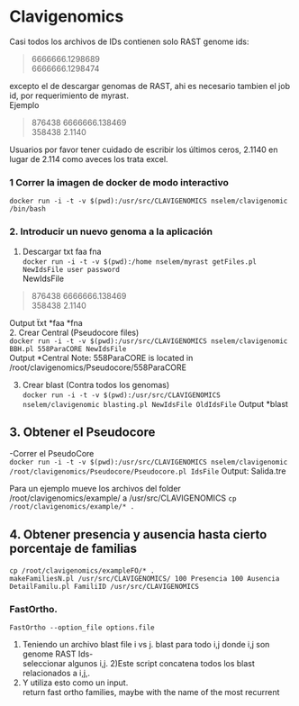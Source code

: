 # Clavigenomics

Casi todos los archivos de IDs contienen solo RAST genome ids:  
> 6666666.1298689  
> 6666666.1298474  
  
excepto el de descargar genomas de RAST, ahi es necesario tambien el job id, por requerimiento de myrast.  
Ejemplo   
> 876438     6666666.138469  
> 358438     2.1140  
  
Usuarios por favor tener cuidado de escribir los últimos ceros, 2.1140 en lugar de 2.114 como aveces los trata excel.  
   
  
### 1 Correr la imagen de docker de modo interactivo  
`docker run -i -t -v $(pwd):/usr/src/CLAVIGENOMICS nselem/clavigenomic /bin/bash`

### 2. Introducir un nuevo genoma a la aplicación  
1. Descargar txt faa fna    
`docker run -i -t -v $(pwd):/home nselem/myrast getFiles.pl NewIdsFile user password`  
NewIdsFile
> 876438     6666666.138469  
> 358438     2.1140  

Output ẗxt *faa *fna  
2. Crear Central  (Pseudocore files)  
`docker run -i -t -v $(pwd):/usr/src/CLAVIGENOMICS nselem/clavigenomic BBH.pl 558ParaCORE NewIdsFile`  
Output *Central
Note: 558ParaCORE is located in /root/clavigenomics/Pseudocore/558ParaCORE     
  
3. Crear blast     (Contra todos los genomas)  
`docker run -i -t -v $(pwd):/usr/src/CLAVIGENOMICS nselem/clavigenomic blasting.pl NewIdsFile OldIdsFile` 
Output *blast   

## 3. Obtener el Pseudocore  
-Correr el PseudoCore    
`docker run -i -t -v $(pwd):/usr/src/CLAVIGENOMICS nselem/clavigenomic /root/clavigenomics/Pseudocore/Pseudocore.pl IdsFile` 
Output: Salida.tre  
  
Para un ejemplo mueve los archivos del folder /root/clavigenomics/example/ a /usr/src/CLAVIGENOMICS
`cp /root/clavigenomics/example/* .`  


## 4. Obtener presencia y ausencia hasta cierto porcentaje de familias  
 `cp /root/clavigenomics/exampleFO/* .`        
`makeFamiliesN.pl /usr/src/CLAVIGENOMICS/ 100 Presencia 100 Ausencia`
`DetailFamilu.pl FamiliID /usr/src/CLAVIGENOMICS`
  
### FastOrtho.   
`FastOrtho --option_file options.file`
1) Teniendo un archivo blast file i vs j. blast  para todo i,j  donde i,j son genome RAST Ids-  
seleccionar algunos i,j. 
2)Este script concatena todos los blast relacionados a i,j,. 
3) Y utiliza esto como un input.  
return fast ortho families, maybe with the name of the most recurrent   
